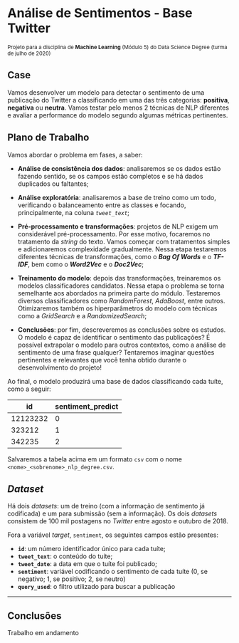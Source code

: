 # Análise de Sentimentos - Base Twitter

<sub>Projeto para a disciplina de **Machine Learning** (Módulo 5) do Data Science Degree (turma de julho de 2020)</sub>

## Case

Vamos desenvolver um modelo para detectar o sentimento de uma publicação do Twitter a classificando em uma das três categorias: **positiva**, **negativa** ou **neutra**. Vamos testar pelo menos 2 técnicas de NLP diferentes e avaliar a performance do modelo segundo algumas métricas pertinentes.  

## Plano de Trabalho

Vamos abordar o problema em fases, a saber:

* **Análise de consistência dos dados**: analisaremos se os dados estão fazendo sentido, se os campos estão completos e se há dados duplicados ou faltantes;

* **Análise exploratória**: analisaremos a base de treino como um todo, verificando o balanceamento entre as classes e focando, principalmente, na coluna *`tweet_text`*;

* **Pré-processamento e transformações**: projetos de NLP exigem um considerável pré-processamento. Por esse motivo, focaremos no tratamento da *string* do texto. Vamos começar com tratamentos simples e adicionaremos complexidade gradualmente. Nessa etapa testaremos diferentes técnicas de transformações, como o ***Bag Of Words*** e o ***TF-IDF***, bem como o ***Word2Vec*** e o ***Doc2Vec***;

* **Treinamento do modelo**: depois das transformações, treinaremos os modelos classificadores candidatos. Nessa etapa o problema se torna semelhante aos abordados na primeira parte do módulo. Testaremos diversos classificadores como *RandomForest*, *AdaBoost*, entre outros. Otimizaremos também os hiperparâmetros do modelo com técnicas como a *GridSearch* e a *RandomizedSearch*;

* **Conclusões**: por fim, descreveremos as conclusões sobre os estudos. O modelo é capaz de identificar o sentimento das publicações? É possível extrapolar o modelo para outros contextos, como a análise de sentimento de uma frase qualquer? Tentaremos imaginar questões pertinentes e relevantes que você tenha obtido durante o desenvolvimento do projeto!

Ao final, o modelo produzirá uma base de dados classificando cada tuíte, como a seguir:

|id|sentiment_predict
|-|-|
|12123232|0
|323212|1
|342235|2

Salvaremos a tabela acima em um formato `csv` com o nome ```<nome>_<sobrenome>_nlp_degree.csv```.  

## *Dataset*

Há dois *datasets*: um de treino (com a informação de sentimento já codificada) e um para submissão (sem a informação). Os dois *datasets* consistem de 100 mil postagens no *Twitter* entre agosto e outubro de 2018.

Fora a variável *target*, `sentiment`, os seguintes campos estão presentes:

* **`id`**: um número identificador único para cada tuíte;
* **`tweet_text`**: o conteúdo do tuíte;
* **`tweet_date`**: a data em que o tuíte foi publicado;
* **`sentiment`**: variável codificando o sentimento de cada tuíte (0, se negativo; 1, se positivo; 2, se neutro)
* **`query_used`**: o filtro utilizado para buscar a publicação

---

## Conclusões

Trabalho em andamento
